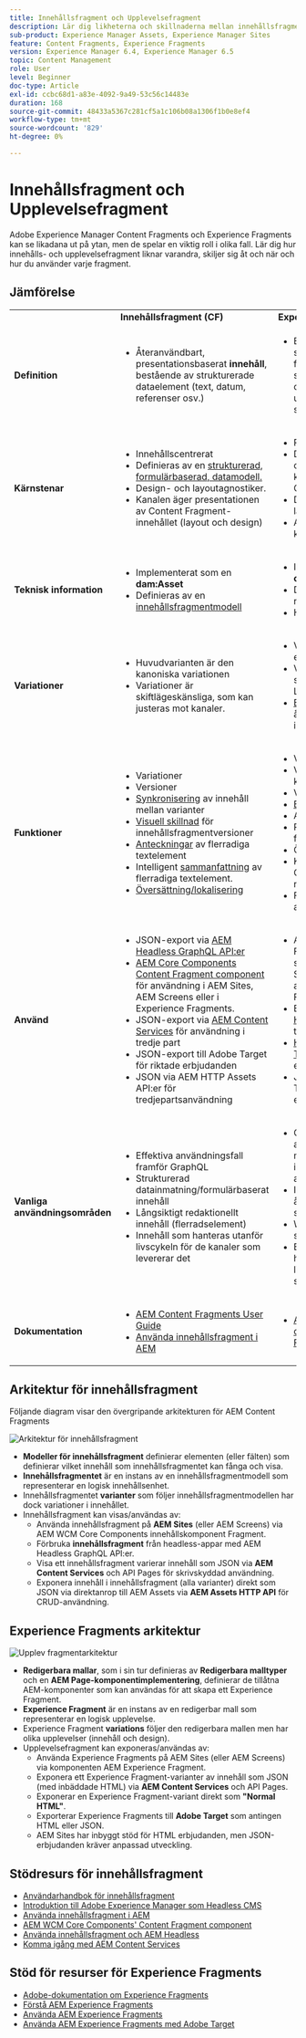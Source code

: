 ```yaml
---
title: Innehållsfragment och Upplevelsefragment
description: Lär dig likheterna och skillnaderna mellan innehållsfragment och Experience Fragments, och när och hur du använder varje typ.
sub-product: Experience Manager Assets, Experience Manager Sites
feature: Content Fragments, Experience Fragments
version: Experience Manager 6.4, Experience Manager 6.5
topic: Content Management
role: User
level: Beginner
doc-type: Article
exl-id: ccbc68d1-a83e-4092-9a49-53c56c14483e
duration: 168
source-git-commit: 48433a5367c281cf5a1c106b08a1306f1b0e8ef4
workflow-type: tm+mt
source-wordcount: '829'
ht-degree: 0%

---
```


# Innehållsfragment och Upplevelsefragment

Adobe Experience Manager Content Fragments och Experience Fragments kan se likadana ut på ytan, men de spelar en viktig roll i olika fall. Lär dig hur innehålls- och upplevelsefragment liknar varandra, skiljer sig åt och när och hur du använder varje fragment.

## Jämförelse

<table>
<tbody><tr><td><strong> </strong></td>
<td><strong>Innehållsfragment (CF)</strong></td>
<td><strong>Experience Fragments (XF)</strong></td>
</tr><tr><td><strong>Definition</strong></td>
<td><ul>
<li>Återanvändbart, presentationsbaserat <strong>innehåll</strong>, bestående av strukturerade dataelement (text, datum, referenser osv.)</li>
</ul>
</td>
<td><ul>
<li>En återanvändbar, sammansatt av en eller flera AEM-komponenter som definierar innehåll och presentation som utgör en <strong>upplevelse</strong> som är självklar</li>
</ul>
</td>
</tr><tr><td><strong>Kärnstenar</strong></td>
<td><ul>
<li>Innehållscentrerat</li>
<li>Definieras av en <a href="https://experienceleague.adobe.com/docs/experience-manager-65/assets/fragments/content-fragments-models.html?lang=sv-SE" target="_blank">strukturerad, formulärbaserad, datamodell.</a></li>
<li>Design- och layoutagnostiker.</li>
<li>Kanalen äger presentationen av Content Fragment-innehållet (layout och design)</li>
</ul>
</td>
<td><ul>
<li>Presentationscentrerad</li>
<li>Definieras av ostrukturerad komposition i AEM Components</li>
<li>Definierar design och layout för innehåll</li>
<li>Används som det är i kanaler</li>
</ul>
</td>
</tr><tr><td><strong>Teknisk information</strong></td>
<td><ul>
<li>Implementerat som en <strong>dam:Asset</strong></li>
<li>Definieras av en <a href="https://experienceleague.adobe.com/docs/experience-manager-65/assets/fragments/content-fragments-models.html?lang=sv-SE" target="_blank">innehållsfragmentmodell</a></li>
</ul>
</td>
<td><ul>
<li>Implementerad som <strong>cq:Page</strong></li>
<li>Definieras av redigerbara mallar</li>
<li>HTML-rendering</li>
</ul>
</td>
</tr><tr><td><strong>Variationer</strong></td>
<td><ul>
<li>Huvudvarianten är den kanoniska variationen</li>
<li>Variationer är skiftlägeskänsliga, som kan justeras mot kanaler.</li>
</ul>
</td>
<td><ul>
<li>Variationer är kanal- eller kontextspecifika</li>
<li>Varianterna hålls synkroniserade via AEM Live Copy</li>
<li><a href="https://experienceleague.adobe.com/docs/experience-manager-65/authoring/authoring/experience-fragments.html?lang=sv-SE" target="_blank">Byggblock</a> tillåter återanvändning av innehåll i olika varianter</li>
</ul>
</td>
</tr><tr><td><strong>Funktioner</strong></td>
<td><ul>
<li>Variationer</li>
<li>Versioner</li>
<li><a href="https://experienceleague.adobe.com/docs/experience-manager-65/assets/fragments/content-fragments-variations.html?lang=sv-SE#synchronizing-with-master" target="_blank">Synkronisering</a> av innehåll mellan varianter</li>
<li><a href="https://experienceleague.adobe.com/docs/experience-manager-65/assets/fragments/content-fragments-managing.html?lang=sv-SE#comparing-fragment-versions" target="_blank">Visuell skillnad</a> för innehållsfragmentversioner</li>
<li><a href="https://experienceleague.adobe.com/docs/experience-manager-65/assets/fragments/content-fragments-variations.html?lang=sv-SE#annotating-a-content-fragment" target="_blank">Anteckningar</a> av flerradiga textelement</li>
<li>Intelligent <a href="https://experienceleague.adobe.com/docs/experience-manager-65/assets/fragments/content-fragments-variations.html?lang=sv-SE#summarizing-text" target="_blank">sammanfattning</a> av flerradiga textelement.</li>
<li><a href="https://experienceleague.adobe.com/docs/experience-manager-65/assets/fragments/creating-translation-projects-for-content-fragments.html?lang=sv-SE" target="_blank">Översättning/lokalisering</a></li>
</ul>
</td>
<td><ul>
<li>Variationer</li>
<li>Variationer som live-kopior</li>
<li>Versioner</li>
<li><a href="https://experienceleague.adobe.com/docs/experience-manager-65/authoring/authoring/experience-fragments.html?lang=sv-SE#building-blocks" target="_blank">Byggblock</a></li>
<li>Anteckningar</li>
<li>Responsiv layout och förhandsgranskning</li>
<li>Översättning/lokalisering</li>
<li>Komplex datamodell via Content Fragment-referenser</li>
<li>Förhandsgranskning i appen</li>
</ul>
</td>
</tr><tr><td><strong>Använd</strong></td>
<td><ul>
<li>JSON-export via <a href="https://experienceleague.adobe.com/landing/experience-manager/headless/developer.html?lang=sv-SE">AEM Headless GraphQL API:er</a></li>
<li><a href="https://experienceleague.adobe.com/docs/experience-manager-core-components/using/components/content-fragment-component.html?lang=sv-SE" target="_blank">AEM Core Components Content Fragment component</a> för användning i AEM Sites, AEM Screens eller i Experience Fragments.</li>
<li>JSON-export via <a href="https://experienceleague.adobe.com/docs/experience-manager-learn/getting-started-with-aem-headless/content-services/overview.html?lang=sv-SE" target="_blank">AEM Content Services</a> för användning i tredje part</li>
<li>JSON-export till Adobe Target för riktade erbjudanden</li>
<li>JSON via AEM HTTP Assets API:er för tredjepartsanvändning</li>
</ul>
</td>
<td><ul>
<li>AEM Experience Fragment-komponent som kan användas i AEM Sites, AEM Screens eller andra Experience Fragments.</li>
<li>Exportera som <a href="https://experienceleague.adobe.com/docs/experience-manager-65/authoring/authoring/experience-fragments.html?lang=sv-SE" target="_blank">normal HTML</a> för användning i tredjepartssystem</li>
<li><a href="https://experienceleague.adobe.com/docs/experience-manager-65/administering/integration/experience-fragments-target.html?lang=sv-SE" target="_blank">HTML-export till Adobe Target</a> för riktade erbjudanden</li>
<li>JSON-export till Adobe Target för riktade erbjudanden</li>
</ul>
</td>
</tr><tr><td><strong>Vanliga användningsområden</strong></td>
<td><ul>
<li>Effektiva användningsfall framför GraphQL</li>
<li>Strukturerad datainmatning/formulärbaserat innehåll</li>
<li>Långsiktigt redaktionellt innehåll (flerradselement)</li>
<li>Innehåll som hanteras utanför livscykeln för de kanaler som levererar det</li>
</ul>
</td>
<td><ul>
<li>Centraliserad hantering av marknadsföringsmaterial i flera kanaler med hjälp av olika kanaler.</li>
<li>Innehåll som återanvänds på flera sidor på en webbplats.</li>
<li>Webbplatsfärg (t.ex. sidhuvud och sidfot)</li>
<li>En upplevelse som hanteras utanför livscykeln för de kanaler som levererar den</li>
</ul>
</td>
</tr><tr><td><strong>Dokumentation</strong></td>
<td><ul>
<li><a href="https://experienceleague.adobe.com/docs/experience-manager-65/assets/home.html?lang=sv-SE&amp;topic=/experience-manager/6-5/assets/morehelp/content-fragments.ug.js" target="_blank">AEM Content Fragments User Guide</a></li>
<li><a href="https://experienceleague.adobe.com/docs/experience-manager-learn/sites/content-fragments/content-fragments-feature-video-use.html?lang=sv-SE" target="_blank">Använda innehållsfragment i AEM</a></li>
</ul>
</td>
<td><ul>
<li><a href="https://experienceleague.adobe.com/docs/experience-manager-65/authoring/authoring/experience-fragments.html?lang=sv-SE" target="_blank">Adobe-dokumentation om Experience Fragments</a></li>
</ul>
</td>
</tr></tbody></table>

## Arkitektur för innehållsfragment

Följande diagram visar den övergripande arkitekturen för AEM Content Fragments

![Arkitektur för innehållsfragment](./assets/content-fragments-architecture.png)

+ **Modeller för innehållsfragment** definierar elementen (eller fälten) som definierar vilket innehåll som innehållsfragmentet kan fånga och visa.
+ **Innehållsfragmentet** är en instans av en innehållsfragmentmodell som representerar en logisk innehållsenhet.
+ Innehållsfragmentet **varianter** som följer innehållsfragmentmodellen har dock variationer i innehållet.
+ Innehållsfragment kan visas/användas av:
   + Använda innehållsfragment på **AEM Sites** (eller AEM Screens) via AEM WCM Core Components innehållskomponent Fragment.
   + Förbruka **innehållsfragment** från headless-appar med AEM Headless GraphQL API:er.
   + Visa ett innehållsfragment varierar innehåll som JSON via **AEM Content Services** och API Pages för skrivskyddad användning.
   + Exponera innehåll i innehållsfragment (alla varianter) direkt som JSON via direktanrop till AEM Assets via **AEM Assets HTTP API** för CRUD-användning.

## Experience Fragments arkitektur

![Upplev fragmentarkitektur](./assets/experience-fragments-architecture.png)

+ **Redigerbara mallar**, som i sin tur definieras av **Redigerbara malltyper** och en **AEM Page-komponentimplementering**, definierar de tillåtna AEM-komponenter som kan användas för att skapa ett Experience Fragment.
+ **Experience Fragment** är en instans av en redigerbar mall som representerar en logisk upplevelse.
+ Experience Fragment **variations** följer den redigerbara mallen men har olika upplevelser (innehåll och design).
+ Upplevelsefragment kan exponeras/användas av:
   + Använda Experience Fragments på AEM Sites (eller AEM Screens) via komponenten AEM Experience Fragment.
   + Exponera ett Experience Fragment-varianter av innehåll som JSON (med inbäddade HTML) via **AEM Content Services** och API Pages.
   + Exponerar en Experience Fragment-variant direkt som **&quot;Normal HTML&quot;**.
   + Exporterar Experience Fragments till **Adobe Target** som antingen HTML eller JSON.
   + AEM Sites har inbyggt stöd för HTML erbjudanden, men JSON-erbjudanden kräver anpassad utveckling.

## Stödresurs för innehållsfragment

+ [Användarhandbok för innehållsfragment](https://experienceleague.adobe.com/docs/experience-manager-65/assets/home.html?lang=sv-SE&amp;topic=/experience-manager/6-5/assets/morehelp/content-fragments.ug.js)
+ [Introduktion till Adobe Experience Manager som Headless CMS](https://experienceleague.adobe.com/docs/experience-manager-cloud-service/content/headless/introduction.html?lang=sv-SE)
+ [Använda innehållsfragment i AEM](https://experienceleague.adobe.com/docs/experience-manager-learn/sites/content-fragments/content-fragments-feature-video-use.html?lang=sv-SE)
+ [AEM WCM Core Components&#39; Content Fragment component](https://experienceleague.adobe.com/docs/experience-manager-core-components/using/components/content-fragment-component.html?lang=sv-SE)
+ [Använda innehållsfragment och AEM Headless](https://experienceleague.adobe.com/docs/experience-manager-learn/getting-started-with-aem-headless/overview.html?lang=sv-SE)
+ [Komma igång med AEM Content Services](https://experienceleague.adobe.com/docs/experience-manager-learn/getting-started-with-aem-headless/content-services/overview.html?lang=sv-SE)

## Stöd för resurser för Experience Fragments

+ [Adobe-dokumentation om Experience Fragments](https://experienceleague.adobe.com/docs/experience-manager-65/authoring/authoring/experience-fragments.html?lang=sv-SE)
+ [Förstå AEM Experience Fragments](https://experienceleague.adobe.com/docs/experience-manager-learn/sites/experience-fragments/experience-fragments-feature-video-use.html?lang=sv-SE)
+ [Använda AEM Experience Fragments](https://experienceleague.adobe.com/docs/experience-manager-learn/sites/experience-fragments/experience-fragments-feature-video-use.html?lang=sv-SE)
+ [Använda AEM Experience Fragments med Adobe Target](https://medium.com/adobetech/experience-fragments-and-adobe-target-d8d74381b9b2)
